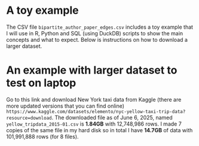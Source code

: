 # A toy example

The CSV file `bipartite_author_paper_edges.csv` includes a toy example that I will use in R, Python and SQL (using DuckDB) scripts to show the main concepts and what to expect. Below is instructions on how to download a larger dataset.

# An example with larger dataset to test on laptop

Go to this link and download New York taxi data from Kaggle (there are more updated versions that you can find online) `https://www.kaggle.com/datasets/elemento/nyc-yellow-taxi-trip-data?resource=download`. The downloaded file as of June 6, 2025, named `yellow_tripdata_2015-01.csv` is **1.84GB** with 12,748,986 rows. I made 7 copies of the same file in my hard disk so in total I have **14.7GB** of data with 101,991,888 rows (for 8 files).
